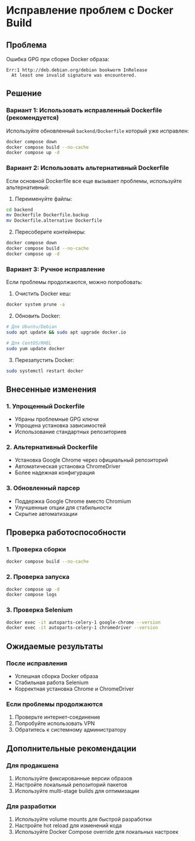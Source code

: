 # Исправление проблем с Docker Build

## Проблема
Ошибка GPG при сборке Docker образа:
```
Err:1 http://deb.debian.org/debian bookworm InRelease
  At least one invalid signature was encountered.
```

## Решение

### Вариант 1: Использовать исправленный Dockerfile (рекомендуется)

Используйте обновленный `backend/Dockerfile` который уже исправлен:

```bash
docker compose down
docker compose build --no-cache
docker compose up -d
```

### Вариант 2: Использовать альтернативный Dockerfile

Если основной Dockerfile все еще вызывает проблемы, используйте альтернативный:

1. Переименуйте файлы:
```bash
cd backend
mv Dockerfile Dockerfile.backup
mv Dockerfile.alternative Dockerfile
```

2. Пересоберите контейнеры:
```bash
docker compose down
docker compose build --no-cache
docker compose up -d
```

### Вариант 3: Ручное исправление

Если проблемы продолжаются, можно попробовать:

1. Очистить Docker кеш:
```bash
docker system prune -a
```

2. Обновить Docker:
```bash
# Для Ubuntu/Debian
sudo apt update && sudo apt upgrade docker.io

# Для CentOS/RHEL
sudo yum update docker
```

3. Перезапустить Docker:
```bash
sudo systemctl restart docker
```

## Внесенные изменения

### 1. Упрощенный Dockerfile
- Убраны проблемные GPG ключи
- Упрощена установка зависимостей
- Использование стандартных репозиториев

### 2. Альтернативный Dockerfile
- Установка Google Chrome через официальный репозиторий
- Автоматическая установка ChromeDriver
- Более надежная конфигурация

### 3. Обновленный парсер
- Поддержка Google Chrome вместо Chromium
- Улучшенные опции для стабильности
- Скрытие автоматизации

## Проверка работоспособности

### 1. Проверка сборки
```bash
docker compose build --no-cache
```

### 2. Проверка запуска
```bash
docker compose up -d
docker compose logs
```

### 3. Проверка Selenium
```bash
docker exec -it autoparts-celery-1 google-chrome --version
docker exec -it autoparts-celery-1 chromedriver --version
```

## Ожидаемые результаты

### После исправления
- Успешная сборка Docker образа
- Стабильная работа Selenium
- Корректная установка Chrome и ChromeDriver

### Если проблемы продолжаются
1. Проверьте интернет-соединение
2. Попробуйте использовать VPN
3. Обратитесь к системному администратору

## Дополнительные рекомендации

### Для продакшена
1. Используйте фиксированные версии образов
2. Настройте локальный репозиторий пакетов
3. Используйте multi-stage builds для оптимизации

### Для разработки
1. Используйте volume mounts для быстрой разработки
2. Настройте hot reload для изменений кода
3. Используйте Docker Compose override для локальных настроек 